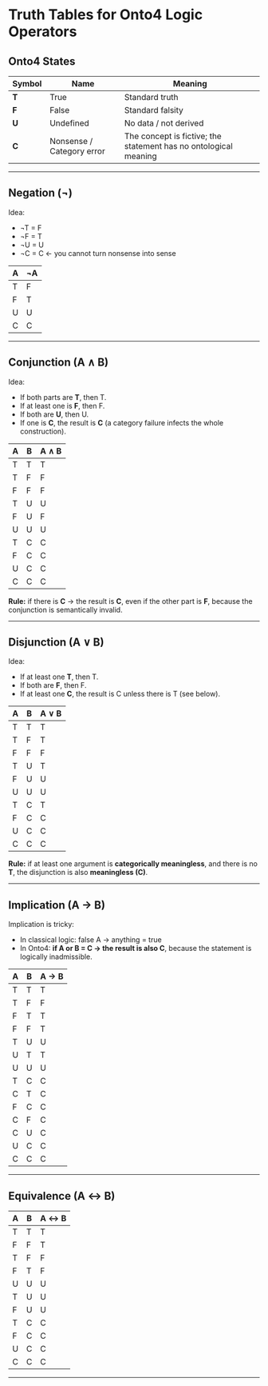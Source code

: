 # Truth Tables for Onto4 Logic Operators

## Onto4 States

| Symbol | Name | Meaning |
|--------|----------------------------|------------------------------------------------|
| **T**  | True                       | Standard truth |
| **F**  | False                      | Standard falsity |
| **U**  | Undefined                  | No data / not derived |
| **C**  | Nonsense / Category error  | The concept is fictive; the statement has no ontological meaning |

---

## Negation (¬)

Idea:

- ¬T = F
- ¬F = T
- ¬U = U
- ¬C = C ← you cannot turn nonsense into sense

| A | ¬A |
|---|----|
| T | F  |
| F | T  |
| U | U  |
| C | C  |

---

## Conjunction (A ∧ B)

Idea:

- If both parts are **T**, then T.
- If at least one is **F**, then F.
- If both are **U**, then U.
- If one is **C**, the result is **C** (a category failure infects the whole construction).

| A | B | A ∧ B |
|---|---|-------|
| T | T | T     |
| T | F | F     |
| F | F | F     |
| T | U | U     |
| F | U | F     |
| U | U | U     |
| T | C | C     |
| F | C | C     |
| U | C | C     |
| C | C | C     |

**Rule:** if there is **C** → the result is **C**, even if the other part is **F**, because the conjunction is semantically invalid.

---

## Disjunction (A ∨ B)

Idea:

- If at least one **T**, then T.
- If both are **F**, then F.
- If at least one **C**, the result is C unless there is T (see below).

| A | B | A ∨ B |
|---|---|-------|
| T | T | T     |
| T | F | T     |
| F | F | F     |
| T | U | T     |
| F | U | U     |
| U | U | U     |
| T | C | T     |
| F | C | C     |
| U | C | C     |
| C | C | C     |

**Rule:** if at least one argument is **categorically meaningless**, and there is no **T**, the disjunction is also **meaningless (C)**.

---

## Implication (A → B)

Implication is tricky:

- In classical logic: false A → anything = true
- In Onto4: **if A or B = C → the result is also C**, because the statement is logically inadmissible.

| A | B | A → B |
|---|---|-------|
| T | T | T     |
| T | F | F     |
| F | T | T     |
| F | F | T     |
| T | U | U     |
| U | T | T     |
| U | U | U     |
| T | C | C     |
| C | T | C     |
| F | C | C     |
| C | F | C     |
| C | U | C     |
| U | C | C     |
| C | C | C     |

---

## Equivalence (A ↔ B)

| A | B | A ↔ B |
|---|---|-------|
| T | T | T     |
| F | F | T     |
| T | F | F     |
| F | T | F     |
| U | U | U     |
| T | U | U     |
| F | U | U     |
| T | C | C     |
| F | C | C     |
| U | C | C     |
| C | C | C     |

---
